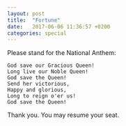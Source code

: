 ```yaml
---
layout: post
title:  "Fortune"
date:   2017-06-06 11:36:57 +0200
categories: special
---
```


Please stand for the National Anthem:

	God save our Gracious Queen!
	Long live our Noble Queen!
	God save the Queen!
	Send her victorious,
	Happy and glorious,
	Long to reign o'er us!
	God save the Queen!

Thank you.  You may resume your seat.
